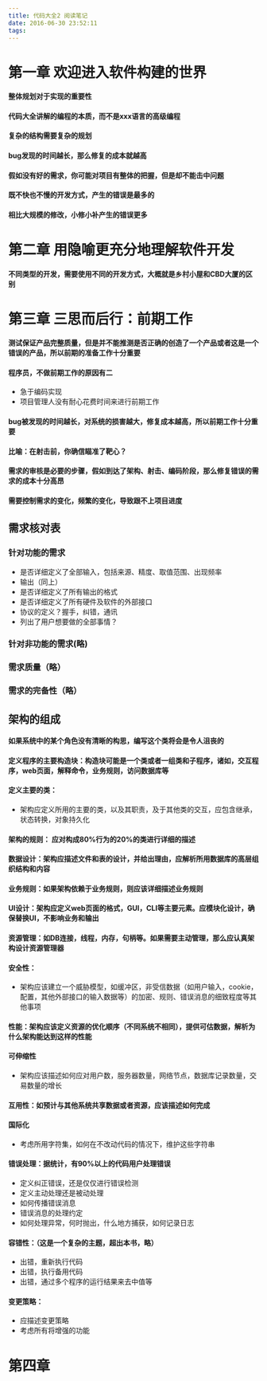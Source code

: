 ```yaml
---
title: 代码大全2 阅读笔记
date: 2016-06-30 23:52:11
tags:
---
```


# 第一章 欢迎进入软件构建的世界

#### 整体规划对于实现的重要性
#### 代码大全讲解的编程的本质，而不是xxx语言的高级编程
#### 复杂的结构需要复杂的规划
#### bug发现的时间越长，那么修复的成本就越高
#### 假如没有好的需求，你可能对项目有整体的把握，但是却不能击中问题
#### 既不快也不慢的开发方式，产生的错误是最多的
#### 相比大规模的修改，小修小补产生的错误更多



# 第二章 用隐喻更充分地理解软件开发
#### 不同类型的开发，需要使用不同的开发方式，大概就是乡村小屋和CBD大厦的区别



# 第三章 三思而后行：前期工作

#### 测试保证产品完整质量，但是并不能推测是否正确的创造了一个产品或者这是一个错误的产品，所以前期的准备工作十分重要
#### 程序员，不做前期工作的原因有二
- 急于编码实现
- 项目管理人没有耐心花费时间来进行前期工作
#### bug被发现的时间越长，对系统的损害越大，修复成本越高，所以前期工作十分重要
#### 比喻：在射击前，你确信瞄准了靶心？
#### 需求的审核是必要的步骤，假如到达了架构、射击、编码阶段，那么修复错误的需求的成本十分高昂
#### 需要控制需求的变化，频繁的变化，导致跟不上项目进度

## 需求核对表
### 针对功能的需求
- 是否详细定义了全部输入，包括来源、精度、取值范围、出现频率
- 输出（同上）
- 是否详细定义了所有输出的格式
- 是否详细定义了所有硬件及软件的外部接口
- 协议的定义？握手，纠错，通讯
- 列出了用户想要做的全部事情？
### 针对非功能的需求(略)
### 需求质量（略）
### 需求的完备性（略）

## 架构的组成
#### 如果系统中的某个角色没有清晰的构思，编写这个类将会是令人沮丧的
#### 定义程序的主要构造块：构造块可能是一个类或者一组类和子程序，诸如，交互程序，web页面，解释命令，业务规则，访问数据库等
#### 定义主要的类：
- 架构应定义所用的主要的类，以及其职责，及于其他类的交互，应包含继承，状态转换，对象持久化
#### 架构的规则： 应对构成80%行为的20%的类进行详细的描述
#### 数据设计：架构应描述文件和表的设计，并给出理由，应解析所用数据库的高层组织结构和内容
#### 业务规则：如果架构依赖于业务规则，则应该详细描述业务规则
#### UI设计：架构应定义web页面的格式，GUI，CLI等主要元素。应模块化设计，确保替换UI，不影响业务和输出
#### 资源管理：如DB连接，线程，内存，句柄等。如果需要主动管理，那么应认真架构设计资源管理器
#### 安全性：
- 架构应该建立一个威胁模型，如缓冲区，非受信数据（如用户输入，cookie，配置，其他外部接口的输入数据等）的加密、规则、错误消息的细致程度等其他事项
#### 性能：架构应该定义资源的优化顺序（不同系统不相同），提供可估数据，解析为什么架构能达到这样的性能
#### 可伸缩性
- 架构应该描述如何应对用户数，服务器数量，网络节点，数据库记录数量，交易数量的增长
#### 互用性：如预计与其他系统共享数据或者资源，应该描述如何完成
#### 国际化
- 考虑所用字符集，如何在不改动代码的情况下，维护这些字符串
#### 错误处理：据统计，有90%以上的代码用户处理错误
- 定义纠正错误，还是仅仅进行错误检测
- 定义主动处理还是被动处理
- 如何传播错误消息
- 错误消息的处理约定
- 如何处理异常，何时抛出，什么地方捕获，如何记录日志
#### 容错性：（这是一个复杂的主题，超出本书，略）
- 出错，重新执行代码
- 出错，执行备用代码
- 出错，通过多个程序的运行结果来去中值等
#### 变更策略：
- 应描述变更策略
- 考虑所有将增强的功能



# 第四章
